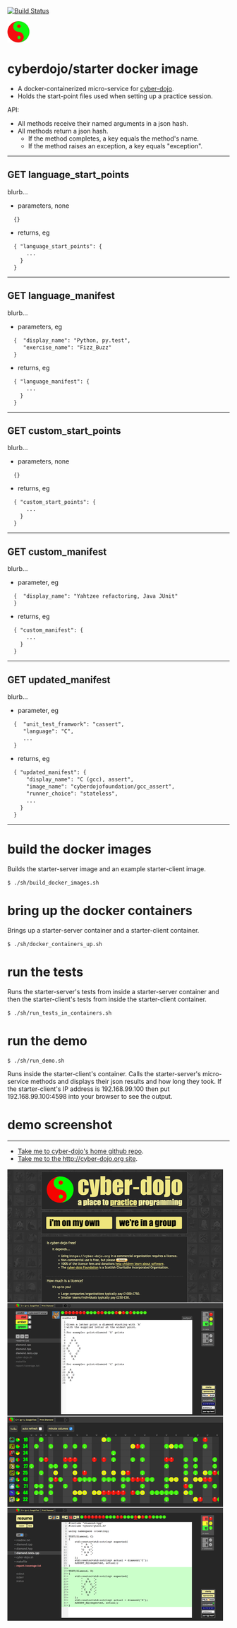 
[![Build Status](https://travis-ci.org/cyber-dojo/starter.svg?branch=master)](https://travis-ci.org/cyber-dojo/starter)

<img src="https://raw.githubusercontent.com/cyber-dojo/nginx/master/images/home_page_logo.png"
alt="cyber-dojo yin/yang logo" width="50px" height="50px"/>

# cyberdojo/starter docker image

- A docker-containerized micro-service for [cyber-dojo](http://cyber-dojo.org).
- Holds the start-point files used when setting up a practice session.

API:
  * All methods receive their named arguments in a json hash.
  * All methods return a json hash.
    * If the method completes, a key equals the method's name.
    * If the method raises an exception, a key equals "exception".

- - - -

## GET language_start_points
blurb...
- parameters, none
```
  {}
```
- returns, eg
```
  { "language_start_points": {
      ...
    }
  }
```

- - - -

## GET language_manifest
blurb...
- parameters, eg
```
  {  "display_name": "Python, py.test",
     "exercise_name": "Fizz_Buzz"
  }
```
- returns, eg
```
  { "language_manifest": {
      ...
    }
  }
```

- - - -

## GET custom_start_points
blurb...
- parameters, none
```
  {}
```
- returns, eg
```
  { "custom_start_points": {
      ...
    }
  }
```

- - - -

## GET custom_manifest
blurb...
- parameter, eg
```
  {  "display_name": "Yahtzee refactoring, Java JUnit"
  }
```
- returns, eg
```
  { "custom_manifest": {
      ...
    }
  }
```

- - - -

## GET updated_manifest
blurb...
- parameter, eg
```
  {  "unit_test_framwork": "cassert",
     "language": "C",
     ...
  }
```
- returns, eg
```
  { "updated_manifest": {
      "display_name": "C (gcc), assert",
      "image_name": "cyberdojofoundation/gcc_assert",
      "runner_choice": "stateless",
      ...
    }
  }
```

- - - -

# build the docker images
Builds the starter-server image and an example starter-client image.
```
$ ./sh/build_docker_images.sh
```

# bring up the docker containers
Brings up a starter-server container and a starter-client container.

```
$ ./sh/docker_containers_up.sh
```

# run the tests
Runs the starter-server's tests from inside a starter-server container
and then the starter-client's tests from inside the starter-client container.
```
$ ./sh/run_tests_in_containers.sh
```

# run the demo
```
$ ./sh/run_demo.sh
```
Runs inside the starter-client's container.
Calls the starter-server's micro-service methods
and displays their json results and how long they took.
If the starter-client's IP address is 192.168.99.100 then put
192.168.99.100:4598 into your browser to see the output.

# demo screenshot

- - - -

* [Take me to cyber-dojo's home github repo](https://github.com/cyber-dojo/cyber-dojo).
* [Take me to the http://cyber-dojo.org site](http://cyber-dojo.org).

![cyber-dojo.org home page](https://github.com/cyber-dojo/cyber-dojo/blob/master/shared/home_page_snapshot.png)

